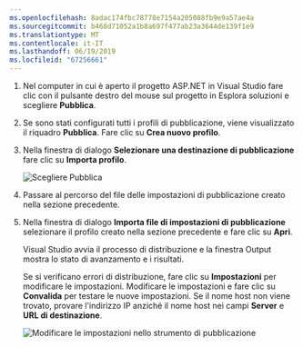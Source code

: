 ```yaml
---
ms.openlocfilehash: 8adac174fbc78778e7154a205088fb9e9a57ae4a
ms.sourcegitcommit: b468d71052a1b8a697f477ab23a3644de139f1e9
ms.translationtype: MT
ms.contentlocale: it-IT
ms.lasthandoff: 06/19/2019
ms.locfileid: "67256661"
---
```


1. Nel computer in cui è aperto il progetto ASP.NET in Visual Studio fare clic con il pulsante destro del mouse sul progetto in Esplora soluzioni e scegliere **Pubblica**.

1. Se sono stati configurati tutti i profili di pubblicazione, viene visualizzato il riquadro **Pubblica**. Fare clic su **Crea nuovo profilo**.

1. Nella finestra di dialogo **Selezionare una destinazione di pubblicazione** fare clic su **Importa profilo**.

    ![Scegliere Pubblica](../../deployment/media/tutorial-publish-tool-import-profile.png)

1. Passare al percorso del file delle impostazioni di pubblicazione creato nella sezione precedente.

1. Nella finestra di dialogo **Importa file di impostazioni di pubblicazione** selezionare il profilo creato nella sezione precedente e fare clic su **Apri**.

    Visual Studio avvia il processo di distribuzione e la finestra Output mostra lo stato di avanzamento e i risultati.

    Se si verificano errori di distribuzione, fare clic su **Impostazioni** per modificare le impostazioni. Modificare le impostazioni e fare clic su **Convalida** per testare le nuove impostazioni. Se il nome host non viene trovato, provare l'indirizzo IP anziché il nome host nei campi **Server** e **URL di destinazione**.

    ![Modificare le impostazioni nello strumento di pubblicazione](../../deployment/media/tutorial-configure-publish-settings-in-tool.png)
